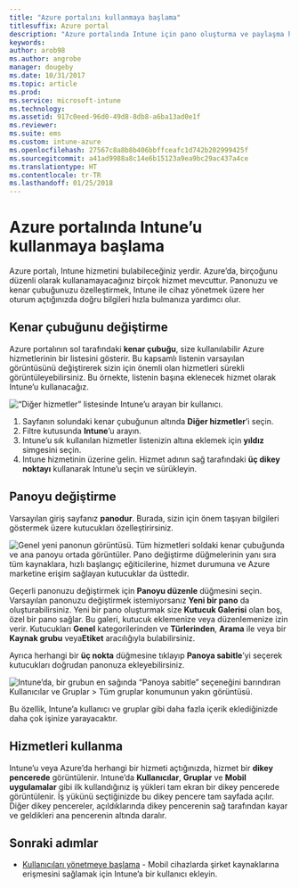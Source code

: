 ```yaml
---
title: "Azure portalını kullanmaya başlama"
titlesuffix: Azure portal
description: "Azure portalında Intune için pano oluşturma ve paylaşma hakkında bilgi edinin."
keywords: 
author: arob98
ms.author: angrobe
manager: dougeby
ms.date: 10/31/2017
ms.topic: article
ms.prod: 
ms.service: microsoft-intune
ms.technology: 
ms.assetid: 917c0eed-96d0-49d8-8db8-a6ba13ad0e1f
ms.reviewer: 
ms.suite: ems
ms.custom: intune-azure
ms.openlocfilehash: 27567c8a8b8b406bbffceafc1d742b202999425f
ms.sourcegitcommit: a41ad9988a8c14e6b15123a9ea9bc29ac437a4ce
ms.translationtype: HT
ms.contentlocale: tr-TR
ms.lasthandoff: 01/25/2018
---
```

# <a name="getting-started-with-intune-in-the-azure-portal"></a>Azure portalında Intune’u kullanmaya başlama

Azure portalı, Intune hizmetini bulabileceğiniz yerdir. Azure’da, birçoğunu düzenli olarak kullanamayacağınız birçok hizmet mevcuttur. Panonuzu ve kenar çubuğunuzu özelleştirmek, Intune ile cihaz yönetmek üzere her oturum açtığınızda doğru bilgileri hızla bulmanıza yardımcı olur.

## <a name="changing-the-sidebar"></a>Kenar çubuğunu değiştirme

Azure portalının sol tarafındaki __kenar çubuğu__, size kullanılabilir Azure hizmetlerinin bir listesini gösterir. Bu kapsamlı listenin varsayılan görüntüsünü değiştirerek sizin için önemli olan hizmetleri sürekli görüntüleyebilirsiniz. Bu örnekte, listenin başına eklenecek hizmet olarak Intune’u kullanacağız.

![“Diğer hizmetler” listesinde Intune’u arayan bir kullanıcı.](./media/azure-add-intune1.png)

1. Sayfanın solundaki kenar çubuğunun altında **Diğer hizmetler**’i seçin.
2. Filtre kutusunda **Intune**’u arayın.
3. Intune’u sık kullanılan hizmetler listenizin altına eklemek için **yıldız** simgesini seçin.
4. Intune hizmetinin üzerine gelin. Hizmet adının sağ tarafındaki **üç dikey noktayı** kullanarak Intune’u seçin ve sürükleyin.

## <a name="changing-the-dashboard"></a>Panoyu değiştirme

Varsayılan giriş sayfanız **panodur**. Burada, sizin için önem taşıyan bilgileri göstermek üzere kutucukları özelleştirirsiniz.

![Genel yeni panonun görüntüsü. Tüm hizmetleri soldaki kenar çubuğunda ve ana panoyu ortada görüntüler. Pano değiştirme düğmelerinin yanı sıra tüm kaynaklara, hızlı başlangıç eğiticilerine, hizmet durumuna ve Azure marketine erişim sağlayan kutucuklar da üsttedir.](./media/azure-default-dashboard.png)

Geçerli panonuzu değiştirmek için **Panoyu düzenle** düğmesini seçin. Varsayılan panonuzu değiştirmek istemiyorsanız **Yeni bir pano** da oluşturabilirsiniz. Yeni bir pano oluşturmak size **Kutucuk Galerisi** olan boş, özel bir pano sağlar. Bu galeri, kutucuk eklemenize veya düzenlemenize izin verir. Kutucukları **Genel** kategorilerinden ve **Türlerinden**, **Arama** ile veya bir **Kaynak grubu** veya**Etiket** aracılığıyla bulabilirsiniz.

Ayrıca herhangi bir **üç nokta** düğmesine tıklayıp **Panoya sabitle**’yi seçerek kutucukları doğrudan panonuza ekleyebilirsiniz.

![Intune’da, bir grubun en sağında “Panoya sabitle” seçeneğini barındıran Kullanıcılar ve Gruplar > Tüm gruplar konumunun yakın görüntüsü.](./media/azure-pin-to-dashboard.png)

Bu özellik, Intune’a kullanıcı ve gruplar gibi daha fazla içerik eklediğinizde daha çok işinize yarayacaktır.

## <a name="using-services"></a>Hizmetleri kullanma

Intune’u veya Azure’da herhangi bir hizmeti açtığınızda, hizmet bir **dikey pencerede** görüntülenir. Intune’da **Kullanıcılar**, **Gruplar** ve **Mobil uygulamalar** gibi ilk kullandığınız iş yükleri tam ekran bir dikey pencerede görüntülenir. İş yükünü seçtiğinizde bu dikey pencere tam sayfada açılır. Diğer dikey pencereler, açıldıklarında dikey pencerenin sağ tarafından kayar ve geldikleri ana pencerenin altında daralır.

## <a name="next-steps"></a>Sonraki adımlar

* [Kullanıcıları yönetmeye başlama](get-started-users.md) - Mobil cihazlarda şirket kaynaklarına erişmesini sağlamak için Intune’a bir kullanıcı ekleyin.
